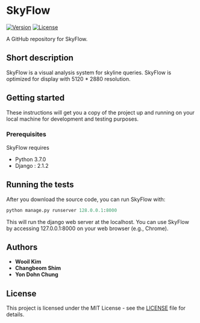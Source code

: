 # SkyFlow

[![Version](https://img.shields.io/badge/version-2021.1.18-red.svg)](./CHANGELOG) [![License](https://img.shields.io/github/license/mashape/apistatus.svg)](./LICENSE)

A GitHub repository for SkyFlow.

## Short description

SkyFlow is a visual analysis system for skyline queries.
SkyFlow is optimized for display with 5120 * 2880 resolution.

## Getting started

These instructions will get you a copy of the project up and running on your local machine for development and testing purposes.

### Prerequisites

SkyFlow requires

- Python 3.7.0
- Django : 2.1.2

## Running the tests

After you download the source code, you can run SkyFlow with:

```python
python manage.py runserver 128.0.0.1:8000
```

This will run the django web server at the localhost.
You can use SkyFlow by accessing 127.0.0.1:8000 on your web browser (e.g., Chrome).

## Authors

* **Wooil Kim**
* **Changbeom Shim**
* **Yon Dohn Chung**

<!-- See also the list of [contributors](https://github.com/Code-and-Response/Project-Sample/graphs/contributors) who participated in this project. -->

## License

This project is licensed under the MIT License - see the [LICENSE](LICENSE) file for details.

<!-- ## Acknowledgments -->

<!-- * Based on [Billie Thompson's README template](https://gist.github.com/PurpleBooth/109311bb0361f32d87a2). -->
